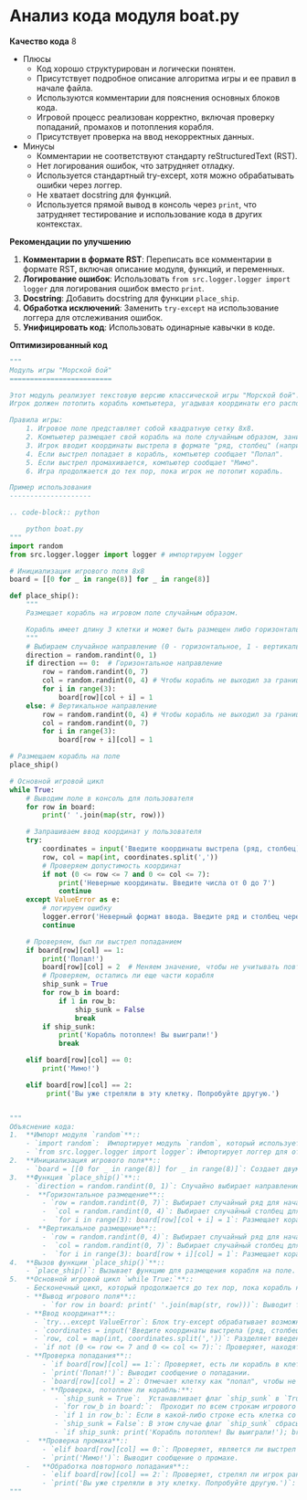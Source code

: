 # Анализ кода модуля boat.py

**Качество кода**
8
- Плюсы
    - Код хорошо структурирован и логически понятен.
    - Присутствует подробное описание алгоритма игры и ее правил в начале файла.
    - Используются комментарии для пояснения основных блоков кода.
    - Игровой процесс реализован корректно, включая проверку попаданий, промахов и потопления корабля.
    - Присутствует проверка на ввод некорректных данных.
- Минусы
    - Комментарии не соответствуют стандарту reStructuredText (RST).
    - Нет логирования ошибок, что затрудняет отладку.
    - Используется стандартный try-except, хотя можно обрабатывать ошибки через логгер.
    - Не хватает docstring для функций.
    - Используется прямой вывод в консоль через `print`, что затрудняет тестирование и использование кода в других контекстах.

**Рекомендации по улучшению**
1. **Комментарии в формате RST**: Переписать все комментарии в формате RST, включая описание модуля, функций, и переменных.
2. **Логирование ошибок**: Использовать `from src.logger.logger import logger` для логирования ошибок вместо `print`.
3. **Docstring**: Добавить docstring для функции `place_ship`.
4. **Обработка исключений**: Заменить `try-except` на использование логгера для отслеживания ошибок.
5. **Унифицировать код**: Использовать одинарные кавычки в коде.

**Оптимизированный код**
```python
"""
Модуль игры "Морской бой"
=========================

Этот модуль реализует текстовую версию классической игры "Морской бой".
Игрок должен потопить корабль компьютера, угадывая координаты его расположения на игровом поле размером 8x8.

Правила игры:
    1. Игровое поле представляет собой квадратную сетку 8x8.
    2. Компьютер размещает свой корабль на поле случайным образом, занимая 3 последовательные клетки по горизонтали или вертикали.
    3. Игрок вводит координаты выстрела в формате "ряд, столбец" (например, "1,2").
    4. Если выстрел попадает в корабль, компьютер сообщает "Попал".
    5. Если выстрел промахивается, компьютер сообщает "Мимо".
    6. Игра продолжается до тех пор, пока игрок не потопит корабль.

Пример использования
--------------------

.. code-block:: python

    python boat.py
"""
import random
from src.logger.logger import logger # импортируем logger

# Инициализация игрового поля 8x8
board = [[0 for _ in range(8)] for _ in range(8)]

def place_ship():
    """
    Размещает корабль на игровом поле случайным образом.

    Корабль имеет длину 3 клетки и может быть размещен либо горизонтально, либо вертикально.
    """
    # Выбираем случайное направление (0 - горизонтальное, 1 - вертикальное)
    direction = random.randint(0, 1)
    if direction == 0:  # Горизонтальное направление
        row = random.randint(0, 7)
        col = random.randint(0, 4) # Чтобы корабль не выходил за границы
        for i in range(3):
            board[row][col + i] = 1
    else: # Вертикальное направление
        row = random.randint(0, 4) # Чтобы корабль не выходил за границы
        col = random.randint(0, 7)
        for i in range(3):
            board[row + i][col] = 1

# Размещаем корабль на поле
place_ship()

# Основной игровой цикл
while True:
    # Выводим поле в консоль для пользователя
    for row in board:
        print(' '.join(map(str, row)))

    # Запрашиваем ввод координат у пользователя
    try:
        coordinates = input('Введите координаты выстрела (ряд, столбец): ')
        row, col = map(int, coordinates.split(','))
        # Проверяем допустимость координат
        if not (0 <= row <= 7 and 0 <= col <= 7):
            print('Неверные координаты. Введите числа от 0 до 7')
            continue
    except ValueError as e:
        # логируем ошибку
        logger.error('Неверный формат ввода. Введите ряд и столбец через запятую, например: 1,2', exc_info=True)
        continue

    # Проверяем, был ли выстрел попаданием
    if board[row][col] == 1:
        print('Попал!')
        board[row][col] = 2  # Меняем значение, чтобы не учитывать повторные попадания
        # Проверяем, остались ли еще части корабля
        ship_sunk = True
        for row_b in board:
            if 1 in row_b:
                ship_sunk = False
                break
        if ship_sunk:
            print('Корабль потоплен! Вы выиграли!')
            break

    elif board[row][col] == 0:
        print('Мимо!')

    elif board[row][col] == 2:
         print('Вы уже стреляли в эту клетку. Попробуйте другую.')


"""
Объяснение кода:
1.  **Импорт модуля `random`**::
    - `import random`:  Импортирует модуль `random`, который используется для генерации случайных чисел.
    - `from src.logger.logger import logger`: Импортирует логгер для отслеживания ошибок.
2.  **Инициализация игрового поля**::
    - `board = [[0 for _ in range(8)] for _ in range(8)]`: Создает двумерный список (матрицу) размером 8x8, представляющий игровое поле, и заполняет его нулями.
3.  **Функция `place_ship()`**::
    - `direction = random.randint(0, 1)`: Случайно выбирает направление корабля: 0 - горизонтальное, 1 - вертикальное.
    -  **Горизонтальное размещение**::
        - `row = random.randint(0, 7)`: Выбирает случайный ряд для начала корабля.
        -  `col = random.randint(0, 4)`: Выбирает случайный столбец для начала корабля, учитывая длину корабля, чтобы он не выходил за границы.
        -  `for i in range(3): board[row][col + i] = 1`: Размещает корабль, присваивая значение 1 трем клеткам в выбранном ряду.
    -  **Вертикальное размещение**::
        - `row = random.randint(0, 4)`: Выбирает случайный ряд для начала корабля, учитывая длину корабля, чтобы он не выходил за границы.
        -  `col = random.randint(0, 7)`: Выбирает случайный столбец для начала корабля.
        -  `for i in range(3): board[row + i][col] = 1`: Размещает корабль, присваивая значение 1 трем клеткам в выбранном столбце.
4.  **Вызов функции `place_ship()`**::
    - `place_ship()`: Вызывает функцию для размещения корабля на поле.
5.  **Основной игровой цикл `while True:`**::
    - Бесконечный цикл, который продолжается до тех пор, пока корабль не будет потоплен.
    - **Вывод игрового поля**::
        - `for row in board: print(' '.join(map(str, row)))`: Выводит текущее состояние игрового поля в консоль.
    - **Ввод координат**::
      - `try...except ValueError`: Блок try-except обрабатывает возможные ошибки ввода. Если пользователь введет неверный формат, код записывает ошибку в лог.
      - `coordinates = input('Введите координаты выстрела (ряд, столбец): ')`: Запрашивает ввод координат у игрока в формате "ряд,столбец".
      - `row, col = map(int, coordinates.split(','))`: Разделяет введенную строку на ряд и столбец и преобразует их в целые числа.
      - `if not (0 <= row <= 7 and 0 <= col <= 7):`: Проверяет, находятся ли введенные координаты в допустимых пределах игрового поля.
    - **Проверка попадания**::
        - `if board[row][col] == 1:`: Проверяет, есть ли корабль в клетке, в которую стрелял игрок.
        - `print('Попал!')`: Выводит сообщение о попадании.
        - `board[row][col] = 2`: Отмечает клетку как "попал", чтобы не учитывать повторные попадания.
        - **Проверка, потоплен ли корабль:**:
           - `ship_sunk = True`:  Устанавливает флаг `ship_sunk` в `True`, предполагая, что корабль потоплен.
           - `for row_b in board:`:  Проходит по всем строкам игрового поля.
           - `if 1 in row_b:`: Если в какой-либо строке есть клетка со значением `1`, то корабль еще не потоплен.
           - `ship_sunk = False`: В этом случае флаг `ship_sunk` сбрасывается в `False`.
           - `if ship_sunk: print('Корабль потоплен! Вы выиграли!'); break`: Если флаг остается `True`, то корабль потоплен, и выводится сообщение о победе и игра завершается.
    -  **Проверка промаха**::
        - `elif board[row][col] == 0:`: Проверяет, является ли выстрел промахом.
        - `print('Мимо!')`: Выводит сообщение о промахе.
    -   **Обработка повторного попадания**::
        - `elif board[row][col] == 2:`: Проверяет, стрелял ли игрок ранее в эту клетку.
        - `print('Вы уже стреляли в эту клетку. Попробуйте другую.')`: Выводит сообщение о том, что игрок уже стрелял в эту клетку.
"""